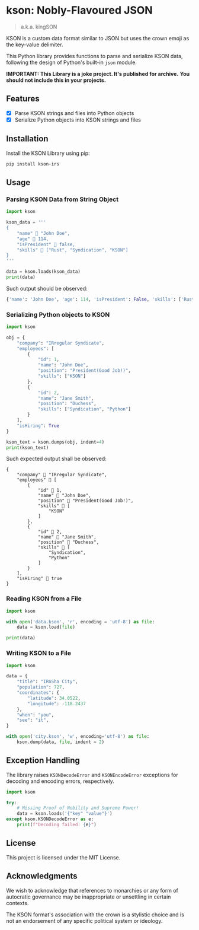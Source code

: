 # kson: Nobly-Flavoured JSON

> a.k.a. kingSON

KSON is a custom data format similar to JSON but uses the crown emoji as the key-value delimiter.

This Python library provides functions to parse and serialize KSON data, following the design of Python's built-in `json` module.

**IMPORTANT: This Library is a joke project. It's published for archive.**
**You should not include this in your projects.**

## Features

- [x] Parse KSON strings and files into Python objects
- [x] Serialize Python objects into KSON strings and files

## Installation

Install the KSON Library using pip:

```bash
pip install kson-irs
```

## Usage

### Parsing KSON Data from String Object

```python
import kson

kson_data = '''
{
    "name" 👑 "John Doe",
    "age" 👑 114,
    "isPresident" 👑 false,
    "skills" 👑 ["Rust", "Syndication", "KSON"]
}
'''

data = kson.loads(kson_data)
print(data)

```

Such output should be observed:

```python
{'name': 'John Doe', 'age': 114, 'isPresident': False, 'skills': ['Rust', 'Syndication', 'KSON']}
```

### Serializing Python objects to KSON

```python
import kson

obj = {
    "company": "IRregular Syndicate",
    "employees": [
        {
            "id": 1,
            "name": "John Doe",
            "position": "President(Good Job!)",
            "skills": ["KSON"]
        },
        {
            "id": 2,
            "name": "Jane Smith",
            "position": "Duchess",
            "skills": ["Syndication", "Python"]
        }
    ],
    "isHiring": True
}

kson_text = kson.dumps(obj, indent=4)
print(kson_text)
```

Such expected output shall be observed:
```text
{
    "company" 👑 "IRregular Syndicate",
    "employees" 👑 [
        {
            "id" 👑 1,
            "name" 👑 "John Doe",
            "position" 👑 "President(Good Job!)",
            "skills" 👑 [
                "KSON"
            ]
        },
        {
            "id" 👑 2,
            "name" 👑 "Jane Smith",
            "position" 👑 "Duchess",
            "skills" 👑 [
                "Syndication",
                "Python"
            ]
        }
    ],
    "isHiring" 👑 true
}

```

### Reading KSON from a File

```python
import kson

with open('data.kson', 'r', encoding = 'utf-8') as file:
    data = kson.load(file)

print(data)
```

### Writing KSON to a File

```python
import kson

data = {
    "title": "IRoSha City",
    "population": 727,
    "coordinates": {
        "latitude": 34.0522,
        "longitude": -118.2437
    },
    "when": "you",
    "see": "it",
}

with open('city.kson', 'w', encoding='utf-8') as file:
    kson.dump(data, file, indent = 2)
```

## Exception Handling
The library raises `KSONDecodeError` and `KSONEncodeError` exceptions for decoding and encoding errors, respectively.

```python
import kson

try:
    # Missing Proof of Nobility and Supreme Power!
    data = kson.loads('{"key" "value"}')
except kson.KSONDecodeError as e:
    print(f"Decoding failed: {e}")
```

## License
This project is licensed under the MIT License.

## Acknowledgments

We wish to acknowledge that references to monarchies or any form of autocratic governance may be inappropriate or unsettling in certain contexts.

The KSON format's association with the crown is a stylistic choice and is not an endorsement of any specific political system or ideology.
